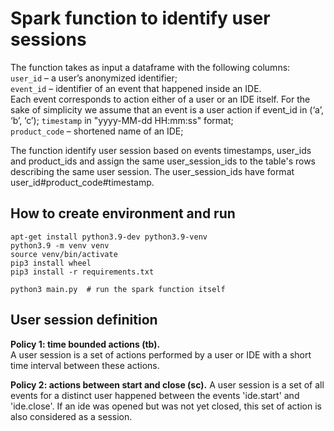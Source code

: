 # Spark function to identify user sessions

The function takes as input a dataframe with the following columns:  
`user_id` – a user’s anonymized identifier;  
`event_id` – identifier of an event that happened inside an IDE.  
Each event corresponds to action either of a user or an IDE itself. 
For the sake of simplicity we assume that an event is a user action if event_id in (‘a’, ‘b’, ‘c’);
`timestamp` in "yyyy-MM-dd HH:mm:ss" format;  
`product_code` – shortened name of an IDE;

The function identify user session based on events timestamps, user_ids and product_ids
and assign the same user_session_ids to the table's rows describing the same user session.
The user_session_ids have format user_id#product_code#timestamp.

## How to create environment and run
```shell
apt-get install python3.9-dev python3.9-venv
python3.9 -m venv venv
source venv/bin/activate
pip3 install wheel
pip3 install -r requirements.txt

python3 main.py  # run the spark function itself
```

## User session definition

**Policy 1: time bounded actions (tb).**  
A user session is a set of actions performed by a user or IDE
with a short time interval between these actions.

**Policy 2: actions between start and close (sc).**
A user session is a set of all events for a distinct user happened 
between the events 'ide.start' and 'ide.close'. 
If an ide was opened but was not yet closed, this set of action is also considered as a session.
